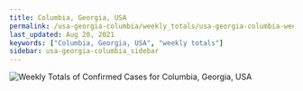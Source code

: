 ```yaml
---
title: Columbia, Georgia, USA
permalink: /usa-georgia-columbia/weekly_totals/usa-georgia-columbia-weekly_totals.html
last_updated: Aug 20, 2021
keywords: ["Columbia, Georgia, USA", "weekly totals"]
sidebar: usa-georgia-columbia_sidebar
---
```


![Weekly Totals of Confirmed Cases for Columbia, Georgia, USA](/covid_tracker/images/graphs/usa-georgia-columbia-weekly_totals_graph.png)
